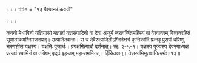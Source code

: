 +++
title = "१३ वैश्वानरं कवयो"

+++

कवयो मेधाविनो यज्ञियासो यज्ञार्हा यज्ञसंपादिनो वा देवा अजुर्यं जरावर्जितमहिंस्यं वा वैश्वानरम् विश्वनरहितं सूर्यात्मकमग्निमजनयन्। उत्पादितवन्तः। स च देवैरुत्पादितोऽग्निर्नक्षत्रं कृत्तिकादि प्रत्नह् पुराणं चरिष्णु चरणशीलं यक्षस्य। यक्षतिः पूजार्थः। प्रयक्षमित्यादौ दर्शनात्। ऋ. २-५-१। यक्षस्य पूज्यस्य देवस्याध्यक्षं प्रत्यक्षं स्वामिनं वा तविषम् वृद्ढं बृहन्तम् महान्तममिनत्। हिंसितवान्। तेजसाभिभूतवानित्यर्थः॥१३॥